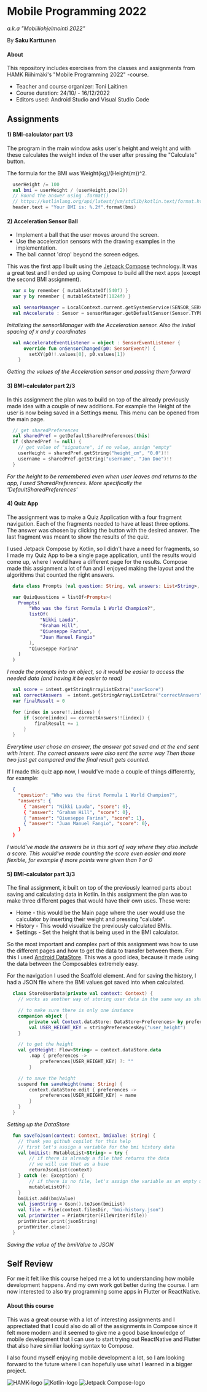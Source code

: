 # **Mobile Programming 2022**

*a.k.a "Mobiiliohjelmointi 2022"*

By **Saku Karttunen**

#### About

This repository includes exercises from the classes and assignments from HAMK Riihimäki's "Mobile Programming 2022" -course.

- Teacher and course organizer: Toni Laitinen
- Course duration: 24/10/ - 16/12/2022
- Editors used: Android Studio and Visual Studio Code

## Assignments

#### **1) BMI-calculator part 1/3**

The program in the main window asks user's height and weight and with these calculates the weight index of the user
after pressing the "Calculate" button.

The formula for the BMI was Weight(kg)/(Height(m))^2.

```kotlin
  userHeight /= 100
  val bmi = userWeight / (userHeight.pow(2))
  // Round the answer using .format()
  // https://kotlinlang.org/api/latest/jvm/stdlib/kotlin.text/format.html
  header.text = "Your BMI is: %.2f".format(bmi)
```

#### **2) Acceleration Sensor Ball**

- Implement a ball that the user moves around the screen.
- Use the acceleration sensors with the drawing examples in the implementation.
- The ball cannot 'drop' beyond the screen edges.

This was the first app I built using the [Jetpack Compose](https://developer.android.com/jetpack/compose) technology.
It was a great test and I ended up using Compose to build all the next apps (except the second BMI assignment).

```kotlin
  var x by remember { mutableStateOf(540f) }
  var y by remember { mutableStateOf(1024f) }

  val sensorManager = LocalContext.current.getSystemService(SENSOR_SERVICE) as SensorManager
  val mAccelerate : Sensor = sensorManager.getDefaultSensor(Sensor.TYPE_ACCELEROMETER)
```

*Initalizing the sensorManager with the Acceleration sensor. Also the initial spacing of x and y coordinates*

```kotlin
  val mAccelerateEventListener = object : SensorEventListener {
      override fun onSensorChanged(p0: SensorEvent?) {
        setXY(p0!!.values[0], p0.values[1])
    }
```

*Getting the values of the Acceleration sensor and passing them forward*

#### **3) BMI-calculator part 2/3**

In this assignment the plan was to build on top of the already previously made idea with a couple of new additions.
For example the Height of the user is now being saved in a Settings menu. This menu can be opened from the main page.

```kotlin
  // get sharedPreferences
  val sharedPref = getDefaultSharedPreferences(this)
  if (sharedPref != null) {
    // get value of "signature", if no value, assign "empty"
    userHeight = sharedPref.getString("height_cm", "0.0")!!
    username = sharedPref.getString("username", "Jon Doe")!!
  }
```

*For the height to be remembered even when user leaves and returns to the app, I used SharedPreferences. More specifically the 'DefaultSharedPreferences'*

#### **4) Quiz App**

The assignment was to make a Quiz Application with a four fragment navigation. Each of the fragments needed to have at least three options.
The answer was chosen by clicking the button with the desired answer. The last fragment was meant to show the results of the quiz.

I used Jetpack Compose by Kotlin, so I didn't have a need for fragments, so I made my Quiz App to be a single page application, until
the results would come up, where I would have a different page for the results. Compose made this assignment a lot of fun and
I enjoyed making the layout and the algorithms that counted the right answers.

```kotlin
  data class Prompts (val question: String, val answers: List<String>, val correctAnswer: String)

  var QuizQuestions = listOf<Prompts>(
    Prompts(
        "Who was the first Formula 1 World Champion?",
        listOf(
            "Nikki Lauda",
            "Graham Hill",
            "Qiueseppe Farina",
            "Juan Manuel Fangio"
        ),
        "Qiueseppe Farina"
    )
  )
```

*I made the prompts into an object, so it would be easier to access the needed data (and having it be easier to read)*

```kotlin
  val score = intent.getStringArrayListExtra("userScore")
  val correctAnswers  = intent.getStringArrayListExtra("correctAnswers")
  var finalResult = 0

  for (index in score!!.indices) {
      if (score[index] == correctAnswers!![index]) {
          finalResult += 1
      }
  }
```

*Everytime user chose an answer, the answer got saved and at the end sent with Intent. The correct answers were also sent the same way*
*Then those two just get compared and the final result gets counted.*

If I made this quiz app now, I would've made a couple of things differently, for example:

```json
  {
    "question": "Who was the first Formula 1 World Champion?",
    "answers": {
      { "answer": "Nikki Lauda", "score": 0},
      { "answer": "Graham Hill", "score": 0},
      { "answer": "Qiueseppe Farina", "score": 1},
      { "answer": "Juan Manuel Fangio", "score": 0},
    }
  }
```

*I would've made the answers be in this sort of way where they also include a score.*
*This would've made counting the score even easier and more flexible, for example if more points were given than 1 or 0*

#### **5) BMI-calculator part 3/3**

The final assignment, it built on top of the previously learned parts about saving and calculating data in Kotlin.
In this assignment the plan was to make three different pages that would have their own uses. These were:

- Home - this would be the Main page where the user would use the calculator by inserting their weight and pressing "calulate".
- History - This would visualize the previously calculated BMIs.
- Settings - Set the height that is being used in the BMI calculator.

So the most important and complex part of this assignment was how to use the different pages and how to get the data to transfer between them.
For this I used [Android DataStore](https://developer.android.com/topic/libraries/architecture/datastore). This was a good idea, because
it made using the data between the Composables extremely easy.

For the navigation I used the Scaffold element. And for saving the history, I had a JSON file where the BMI values got saved into when calculated.

```kotlin
  class StoreUserData(private val context: Context) {
    // works as another way of storing user data in the same way as shared preferences

    // to make sure there is only one instance
    companion object {
        private val Context.dataStore: DataStore<Preferences> by preferencesDataStore("UserHeight")
        val USER_HEIGHT_KEY = stringPreferencesKey("user_height")
    }

    // to get the height
    val getHeight: Flow<String> = context.dataStore.data
        .map { preferences ->
            preferences[USER_HEIGHT_KEY] ?: ""
        }

    // to save the height
    suspend fun saveHeight(name: String) {
        context.dataStore.edit { preferences ->
            preferences[USER_HEIGHT_KEY] = name
        }
    }
  }
```

*Setting up the DataStore*

```kotlin
  fun saveToJson(context: Context, bmiValue: String) {
    // thank you github copilot for this help
    // first let's assign a variable for the bmi history data
    val bmiList: MutableList<String> = try {
        // if there is already a file that returns the data
        // we will use that as a base
        returnJsonList(context)
    } catch (e: Exception) {
        // if there is no file, let's assign the variable as an empty mutable list
        mutableListOf()
    }
    bmiList.add(bmiValue)
    val jsonString = Gson().toJson(bmiList)
    val file = File(context.filesDir, "bmi-history.json")
    val printWriter = PrintWriter(FileWriter(file))
    printWriter.print(jsonString)
    printWriter.close()
  }
```

*Saving the value of the bmiValue to JSON*

## **Self Review**

For me it felt like this course helped me a lot to understanding how mobile development happens. And my own work
got better during the course. I am now interested to also try programming some apps in Flutter or ReactNative.

#### **About this course**

This was a great course with a lot of interesting assignments and I apprectiated that I could also do all of the assignments in Compose
since it felt more modern and it seemed to give me a good base knowledge of mobile development that I can use to start trying out
ReactNative and Flutter that also have similiar looking syntax to Compose.

I also found myself enjoying mobile development a lot, so I am looking forward to the future where I can hopefully use what I learned
in a bigger project.

![HAMK-logo](./images/hamk-logo.png)
![Kotlin-logo](./images/kotlin-logo.png)
![Jetpack Compose-logo](./images/compose-logo.png)
